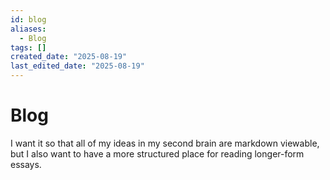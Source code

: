 ```yaml
---
id: blog
aliases:
  - Blog
tags: []
created_date: "2025-08-19"
last_edited_date: "2025-08-19"
---
```


# Blog

I want it so that all of my ideas in my second brain are markdown viewable, but I also want to have a more structured place for reading longer-form essays.
